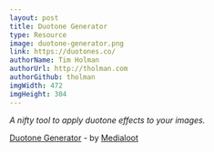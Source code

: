 ```yaml
---
layout: post
title: Duotone Generator
type: Resource
image: duotone-generator.png
link: https://duotones.co/
authorName: Tim Holman
authorUrl: http://tholman.com
authorGithub: tholman
imgWidth: 472
imgHeight: 304
---
```


_A nifty tool to apply duotone effects to your images._

[Duotone Generator](https://duotones.co/) - by [Medialoot](https://medialoot.com/)
